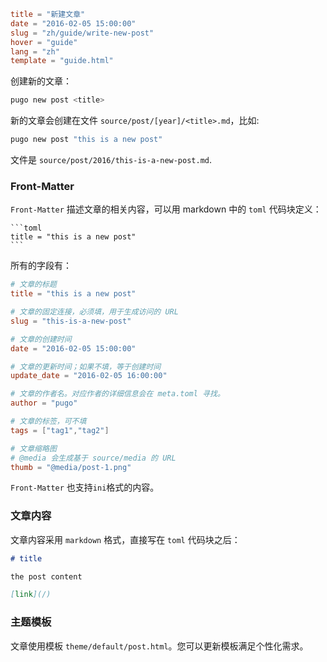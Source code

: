 ```toml
title = "新建文章"
date = "2016-02-05 15:00:00"
slug = "zh/guide/write-new-post"
hover = "guide"
lang = "zh"
template = "guide.html"
```

创建新的文章：

```bash
pugo new post <title>
```

新的文章会创建在文件 `source/post/[year]/<title>.md`，比如:

```bash
pugo new post "this is a new post"
```

文件是 `source/post/2016/this-is-a-new-post.md`.

### Front-Matter

`Front-Matter` 描述文章的相关内容，可以用 markdown 中的 `toml` 代码块定义：

    ```toml
    title = "this is a new post"
    ```

所有的字段有：

```toml
# 文章的标题
title = "this is a new post"

# 文章的固定连接，必须填，用于生成访问的 URL
slug = "this-is-a-new-post"

# 文章的创建时间
date = "2016-02-05 15:00:00"

# 文章的更新时间；如果不填，等于创建时间
update_date = "2016-02-05 16:00:00"

# 文章的作者名。对应作者的详细信息会在 meta.toml 寻找。
author = "pugo"

# 文章的标签，可不填
tags = ["tag1","tag2"]

# 文章缩略图
# @media 会生成基于 source/media 的 URL
thumb = "@media/post-1.png"
```

`Front-Matter` 也支持`ini`格式的内容。

### 文章内容

文章内容采用 `markdown` 格式，直接写在 `toml` 代码块之后：

```md
# title

the post content

[link](/)
```


### 主题模板

文章使用模板 `theme/default/post.html`。您可以更新模板满足个性化需求。